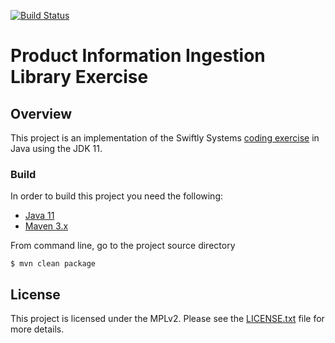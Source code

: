 [![Build Status](https://travis-ci.org/dekobon/product-record-ingestor-exercise.svg?branch=master)](https://travis-ci.org/dekobon/product-record-ingestor-exercise)
# Product Information Ingestion Library Exercise

## Overview

This project is an implementation of the Swiftly Systems 
[coding exercise](https://github.com/Swiftly-Systems/code-exercise-services)
in Java using the JDK 11.

### Build
In order to build this project you need the following:

* [Java 11](http://www.oracle.com/technetwork/java/javase/downloads/index.html)
* [Maven 3.x](https://maven.apache.org/)

From command line, go to the project source directory
```
$ mvn clean package
```

## License

This project is licensed under the MPLv2. Please see the 
[LICENSE.txt](/LICENSE.txt) file for more details. 
